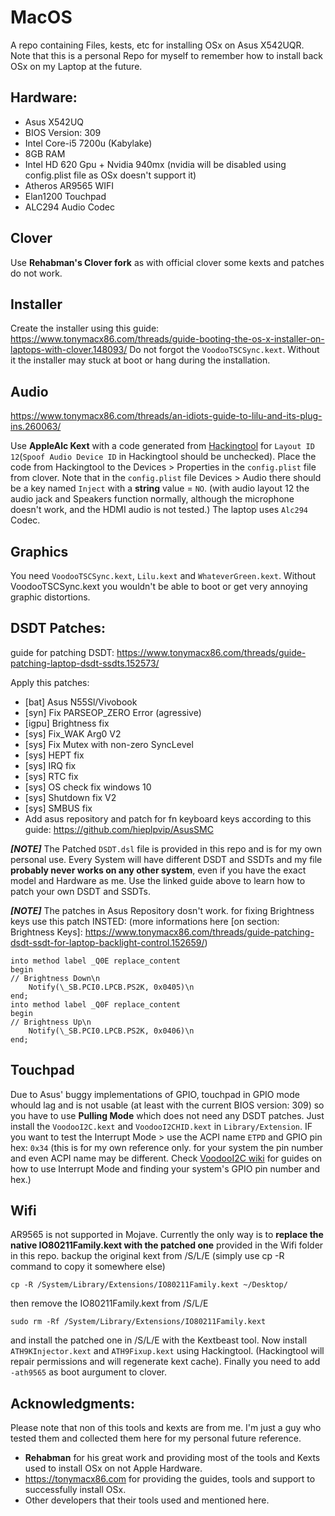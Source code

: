
# MacOS
A repo containing Files, kests, etc for installing OSx on  Asus X542UQR.
Note that this is a personal Repo for myself to remember how to install back OSx on my Laptop at the future.

## Hardware:
- Asus X542UQ
- BIOS Version: 309
- Intel Core-i5 7200u (Kabylake)
- 8GB RAM
- Intel HD 620 Gpu + Nvidia 940mx (nvidia will be disabled using config.plist file as OSx doesn't support it)
- Atheros AR9565 WIFI
- Elan1200 Touchpad
- ALC294 Audio Codec

## Clover

Use **Rehabman's Clover fork** as with official clover some kexts and patches do not work.

## Installer
Create the installer using this guide:
https://www.tonymacx86.com/threads/guide-booting-the-os-x-installer-on-laptops-with-clover.148093/
Do not forgot the `VoodooTSCSync.kext`. Without it the installer may stuck at boot or hang during the installation.


## Audio
https://www.tonymacx86.com/threads/an-idiots-guide-to-lilu-and-its-plug-ins.260063/

Use **AppleAlc Kext** with a code generated from [Hackingtool](https://www.tonymacx86.com/threads/an-idiots-guide-to-lilu-and-its-plug-ins.260063/#Hacktool) for `Layout ID 12`(`Spoof Audio Device ID` in Hackingtool should be unchecked). Place the code from Hackingtool to the Devices > Properties in the `config.plist` file from clover. Note that in the `config.plist` file Devices > Audio there should be a key named `Inject` with a **string** value = `NO`.
(with audio layout 12 the audio jack and Speakers function normally, although the microphone doesn't work, and the HDMI audio is not tested.)
The laptop uses `Alc294` Codec.

## Graphics
You need `VoodooTSCSync.kext`, `Lilu.kext` and `WhateverGreen.kext`. Without VoodooTSCSync.kext you wouldn't be able to boot or get very annoying graphic distortions.

## DSDT Patches:
guide for patching DSDT:
https://www.tonymacx86.com/threads/guide-patching-laptop-dsdt-ssdts.152573/

Apply this patches:
 - [bat] Asus N55Sl/Vivobook
 - [syn] Fix PARSEOP_ZERO Error (agressive)
 - [igpu] Brightness fix
 - [sys] Fix_WAK Arg0 V2
 - [sys] Fix Mutex with non-zero SyncLevel
 - [sys] HEPT fix
 - [sys] IRQ fix
 - [sys] RTC fix
 - [sys] OS check fix windows 10
 - [sys] Shutdown fix V2
 - [sys] SMBUS fix
 - Add asus repository and patch for fn keyboard keys according to this guide: https://github.com/hieplpvip/AsusSMC

***[NOTE]*** The Patched `DSDT.dsl` file is provided in this repo and is for my own personal use. Every System will have different DSDT and SSDTs and my file **probably never works on any other system**, even if you have the exact model and Hardware as me. Use the linked guide above to learn how to patch your own DSDT and SSDTs.

***[NOTE]*** The patches in Asus Repository dosn't work. for fixing Brightness keys use this patch INSTED:
(more informations here [on section: Brightness Keys]: https://www.tonymacx86.com/threads/guide-patching-dsdt-ssdt-for-laptop-backlight-control.152659/)

    into method label _Q0E replace_content
    begin
    // Brightness Down\n
        Notify(\_SB.PCI0.LPCB.PS2K, 0x0405)\n
    end;
    into method label _Q0F replace_content
    begin
    // Brightness Up\n
        Notify(\_SB.PCI0.LPCB.PS2K, 0x0406)\n
    end;

    
    
## Touchpad
Due to Asus' buggy implementations of GPIO, touchpad in GPIO mode whould lag and is not usable (at least with the current BIOS version: 309) so you have to use **Pulling Mode** which does not need any DSDT patches. Just install the `VoodooI2C.kext` and `VoodooI2CHID.kext` in `Library/Extension`.
IF you want to test the Interrupt Mode > use the ACPI name `ETPD` and GPIO pin hex: `0x34` (this is for my own reference only. for your system the pin number and even ACPI name may be different. Check [VoodooI2C wiki](https://voodooi2c.github.io/#Installation/Installation) for guides on how to use Interrupt Mode and finding your system's GPIO pin number and hex.)

## Wifi
AR9565 is not supported in Mojave. Currently the only way is to **replace the native IO80211Family.kext with the patched one** provided in the Wifi folder in this repo. backup the original kext from /S/L/E (simply use cp -R command to copy it somewhere else)

    cp -R /System/Library/Extensions/IO80211Family.kext ~/Desktop/

then remove the IO80211Family.kext from /S/L/E

    sudo rm -Rf /System/Library/Extensions/IO80211Family.kext

and install the patched one in /S/L/E with the Kextbeast tool. Now install `ATH9KInjector.kext` and `ATH9Fixup.kext` using Hackingtool. (Hackingtool will repair permissions and will regenerate kext cache). Finally you need to add  `-ath9565` as boot aurgument to clover.

## Acknowledgments:
Please note that non of this tools and kexts are from me. I'm just a guy who tested them and collected them here for my personal future reference.
 - **Rehabman** for his great work and providing most of the tools and Kexts used to install OSx on not Apple Hardware.
- https://tonymacx86.com for providing the guides, tools and support to successfully install OSx.
- Other developers that their tools used and mentioned here.







